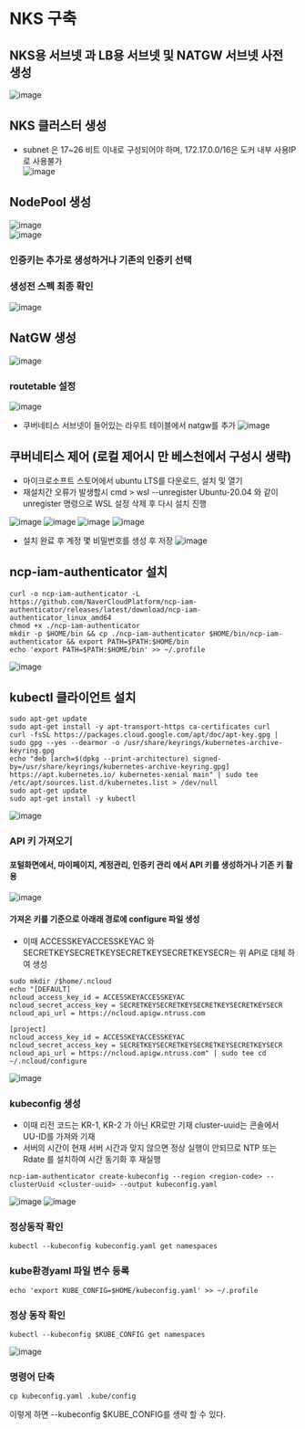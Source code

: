 # NKS 구축
## NKS용 서브넷 과 LB용 서브넷 및 NATGW 서브넷 사전 생성<br>
![image](https://github.com/clabi-lab/kubernetes/assets/142856874/c6dfa2da-00d4-4954-9750-d1f58c3f29bb)<br>

## NKS 클러스터 생성<br>
 - subnet 은 17~26 비트 이내로 구성되어야 하며, 172.17.0.0/16은 도커 내부 사용IP로 사용불가<br>
![image](https://github.com/clabi-lab/kubernetes/assets/142856874/eddb11cc-d2c1-4629-a6d3-107460249780)<br>

## NodePool 생성<br>
![image](https://github.com/clabi-lab/kubernetes/assets/142856874/4399fb68-0937-4af2-8247-a6236528a2c6)<br>
![image](https://github.com/clabi-lab/kubernetes/assets/142856874/0b55c8d3-d769-427f-9d31-16e030c6d8c4)

### 인증키는 추가로 생성하거나 기존의 인증키 선택

### 생성전 스펙 최종 확인<br>
![image](https://github.com/clabi-lab/kubernetes/assets/142856874/78ec33e2-92b4-42d3-acd3-bbd15970fa6b)

## NatGW 생성
![image](https://github.com/clabi-lab/kubernetes/assets/142856874/14a342da-41ba-43a5-ba3f-5b56f494b8ad)

### routetable 설정
![image](https://github.com/clabi-lab/kubernetes/assets/142856874/67a63954-6b9e-459b-b017-afaed426e834)
- 쿠버네티스 서브넷이 들어있는 라우트 테이블에서 natgw를 추가 
![image](https://github.com/clabi-lab/kubernetes/assets/142856874/33662c97-5691-47e9-a9d0-08652acae5b0)

## 쿠버네티스 제어 (로컬 제어시 만 베스천에서 구성시 생략)
- 마이크로소프트 스토어에서 ubuntu LTS를 다운로드, 설치 및 열기<br>
- 재설치간 오류가 발생할시 cmd > wsl --unregister Ubuntu-20.04 와 같이 unregister 명령으로 WSL 설정 삭제 후 다시 설치 진행

![image](https://github.com/clabi-lab/kubernetes/assets/142856874/6c6cd8ed-2fa6-4b06-93dd-93ec828b673b)
![image](https://github.com/clabi-lab/kubernetes/assets/142856874/697097fc-f9b2-4183-a3e0-83ff2148beb5)
![image](https://github.com/clabi-lab/kubernetes/assets/142856874/b0cb453c-e4ab-48cc-b7cd-dad3db692351)
![image](https://github.com/clabi-lab/kubernetes/assets/142856874/38e11f06-0dea-4e2d-8480-e48b3cb33507)
- 설치 완료 후 계정 몇 비밀번호를 생성 후 저장
![image](https://github.com/clabi-lab/kubernetes/assets/142856874/29810583-3b07-4d20-8e89-25741f4fd629)

## ncp-iam-authenticator 설치<br>
```
curl -o ncp-iam-authenticator -L https://github.com/NaverCloudPlatform/ncp-iam-authenticator/releases/latest/download/ncp-iam-authenticator_linux_amd64
chmod +x ./ncp-iam-authenticator
mkdir -p $HOME/bin && cp ./ncp-iam-authenticator $HOME/bin/ncp-iam-authenticator && export PATH=$PATH:$HOME/bin
echo 'export PATH=$PATH:$HOME/bin' >> ~/.profile
```
![image](https://github.com/clabi-lab/kubernetes/assets/142856874/6b71eaff-983a-4692-b743-086ab4f65ee0)


## kubectl 클라이언트 설치<br>
```
sudo apt-get update
sudo apt-get install -y apt-transport-https ca-certificates curl
curl -fsSL https://packages.cloud.google.com/apt/doc/apt-key.gpg | sudo gpg --yes --dearmor -o /usr/share/keyrings/kubernetes-archive-keyring.gpg
echo "deb [arch=$(dpkg --print-architecture) signed-by=/usr/share/keyrings/kubernetes-archive-keyring.gpg] https://apt.kubernetes.io/ kubernetes-xenial main" | sudo tee /etc/apt/sources.list.d/kubernetes.list > /dev/null
sudo apt-get update
sudo apt-get install -y kubectl
```
![image](https://github.com/clabi-lab/kubernetes/assets/142856874/d94f5b20-600c-4aa5-ac8d-71655f5861a6)



### API 키 가져오기<br>
#### 포털화면에서, 마이페이지, 계정관리, 인증키 관리 에서 API 키를 생성하거나 기존 키 활용
![image](https://github.com/clabi-lab/kubernetes/assets/142856874/dd520c7d-8611-466d-88b4-e6e808e74937)

#### 가져온 키를 기준으로 아래래 경로에 configure 파일 생성
- 이때 ACCESSKEYACCESSKEYAC 와 SECRETKEYSECRETKEYSECRETKEYSECRETKEYSECR는 위 API로 대체 하여 생성
```
sudo mkdir /$home/.ncloud
echo "[DEFAULT]
ncloud_access_key_id = ACCESSKEYACCESSKEYAC
ncloud_secret_access_key = SECRETKEYSECRETKEYSECRETKEYSECRETKEYSECR
ncloud_api_url = https://ncloud.apigw.ntruss.com

[project]
ncloud_access_key_id = ACCESSKEYACCESSKEYAC
ncloud_secret_access_key = SECRETKEYSECRETKEYSECRETKEYSECRETKEYSECR
ncloud_api_url = https://ncloud.apigw.ntruss.com" | sudo tee cd ~/.ncloud/configure
```
![image](https://github.com/clabi-lab/kubernetes/assets/142856874/5f467aa6-6f6a-46ef-b4f6-ef8e9efd8b18)





### kubeconfig 생성<br>
- 이때 리전 코드는 KR-1, KR-2 가 아닌 KR로만 기재 cluster-uuid는 콘솔에서 UU-ID를 가져와 기재<br>
- 서버의 시간이 현재 서버 시간과 맞지 않으면 정상 실행이 안되므로 NTP 또는 Rdate 를 설치하여 시간 동기화 후 재실행
```
ncp-iam-authenticator create-kubeconfig --region <region-code> --clusterUuid <cluster-uuid> --output kubeconfig.yaml
```
![image](https://github.com/clabi-lab/kubernetes/assets/142856874/ba6a0a5c-36c0-4b02-a20e-5765bc2601bd)
![image](https://github.com/clabi-lab/kubernetes/assets/142856874/8c22ee6d-aec5-4edf-a420-1525f707226d)



### 정상동작 확인
```
kubectl --kubeconfig kubeconfig.yaml get namespaces
```
### kube환경yaml 파일 변수 등록
```
echo 'export KUBE_CONFIG=$HOME/kubeconfig.yaml' >> ~/.profile
```
### 정상 동작 확인
```
kubectl --kubeconfig $KUBE_CONFIG get namespaces
```
![image](https://github.com/clabi-lab/kubernetes/assets/142856874/191cc770-9e1c-4f7d-96b0-b4e50fa75bdb)

### 명령어 단축 
```
cp kubeconfig.yaml .kube/config
```
이렇게 하면 --kubeconfig $KUBE_CONFIG를 생략 할 수 있다.









